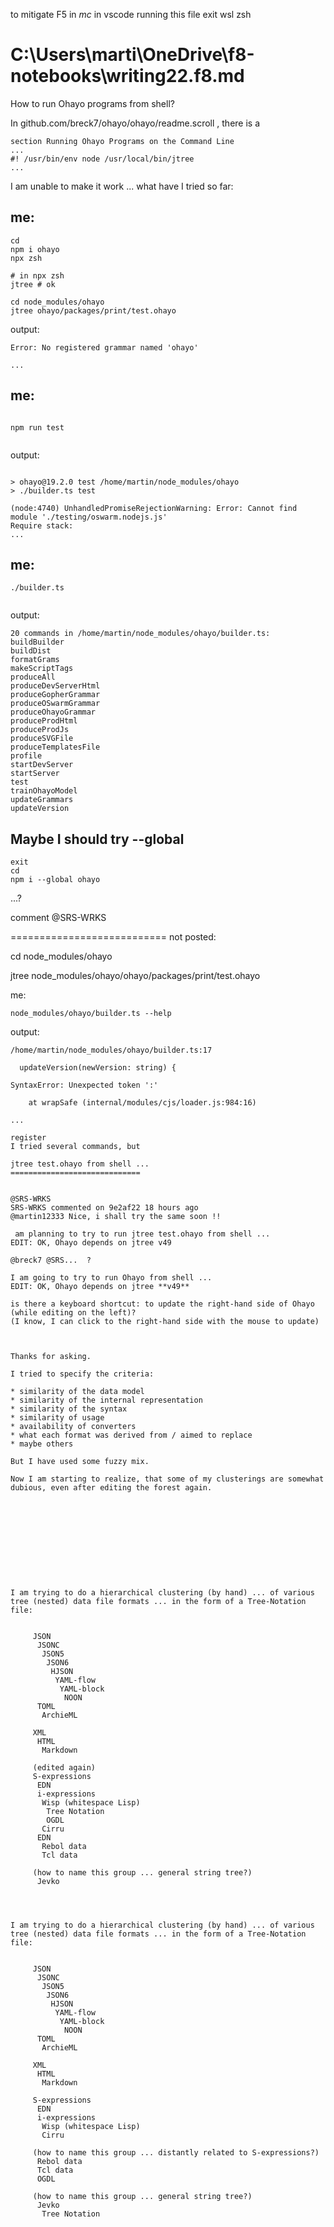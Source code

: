 to mitigate F5 in *mc* in vscode running this file
exit
wsl
zsh

# C:\Users\marti\OneDrive\f8-notebooks\writing22.f8.md

How to run Ohayo programs from shell?

In github.com/breck7/ohayo/ohayo/readme.scroll , there is a

```
section Running Ohayo Programs on the Command Line
...
#! /usr/bin/env node /usr/local/bin/jtree
...
```

I am unable to make it work ... what have I tried so far:

## me:
```
cd
npm i ohayo
npx zsh

# in npx zsh
jtree # ok

cd node_modules/ohayo
jtree ohayo/packages/print/test.ohayo

```
output:
```
Error: No registered grammar named 'ohayo'

...
```

## me:
```

npm run test


```
output:
```

> ohayo@19.2.0 test /home/martin/node_modules/ohayo
> ./builder.ts test

(node:4740) UnhandledPromiseRejectionWarning: Error: Cannot find module './testing/oswarm.nodejs.js'
Require stack:
...
```
## me:
```
./builder.ts


```
output:
```
20 commands in /home/martin/node_modules/ohayo/builder.ts:
buildBuilder
buildDist
formatGrams
makeScriptTags
produceAll
produceDevServerHtml
produceGopherGrammar
produceOSwarmGrammar
produceOhayoGrammar
produceProdHtml
produceProdJs
produceSVGFile
produceTemplatesFile
profile
startDevServer
startServer
test
trainOhayoModel
updateGrammars
updateVersion
```

## Maybe I should try --global
```
exit
cd
npm i --global ohayo
```
...?



comment
@SRS-WRKS




===========================
not posted:









cd node_modules/ohayo


jtree node_modules/ohayo/ohayo/packages/print/test.ohayo

me:
```
node_modules/ohayo/builder.ts --help
```
output:
```
/home/martin/node_modules/ohayo/builder.ts:17

  updateVersion(newVersion: string) {

SyntaxError: Unexpected token ':'

    at wrapSafe (internal/modules/cjs/loader.js:984:16)

...

register
I tried several commands, but

jtree test.ohayo from shell ...
=============================


@SRS-WRKS
SRS-WRKS commented on 9e2af22 18 hours ago
@martin12333 Nice, i shall try the same soon !!

 am planning to try to run jtree test.ohayo from shell ...
EDIT: OK, Ohayo depends on jtree v49

@breck7 @SRS...  ?

I am going to try to run Ohayo from shell ...
EDIT: OK, Ohayo depends on jtree **v49**

is there a keyboard shortcut: to update the right-hand side of Ohayo (while editing on the left)?
(I know, I can click to the right-hand side with the mouse to update)



Thanks for asking.

I tried to specify the criteria:

* similarity of the data model
* similarity of the internal representation
* similarity of the syntax
* similarity of usage
* availability of converters
* what each format was derived from / aimed to replace
* maybe others

But I have used some fuzzy mix.

Now I am starting to realize, that some of my clusterings are somewhat dubious, even after editing the forest again.











I am trying to do a hierarchical clustering (by hand) ... of various tree (nested) data file formats ... in the form of a Tree-Notation file:


     JSON
      JSONC
       JSON5
        JSON6
         HJSON
          YAML-flow
           YAML-block
            NOON
      TOML
       ArchieML

     XML
      HTML
       Markdown

     (edited again)
     S-expressions
      EDN
      i-expressions
       Wisp (whitespace Lisp)
        Tree Notation
        OGDL
       Cirru
      EDN
       Rebol data
       Tcl data

     (how to name this group ... general string tree?)
      Jevko




I am trying to do a hierarchical clustering (by hand) ... of various tree (nested) data file formats ... in the form of a Tree-Notation file:


     JSON
      JSONC
       JSON5
        JSON6
         HJSON
          YAML-flow
           YAML-block
            NOON
      TOML
       ArchieML

     XML
      HTML
       Markdown

     S-expressions
      EDN
      i-expressions
       Wisp (whitespace Lisp)
       Cirru

     (how to name this group ... distantly related to S-expressions?)
      Rebol data
      Tcl data
      OGDL

     (how to name this group ... general string tree?)
      Jevko
       Tree Notation



